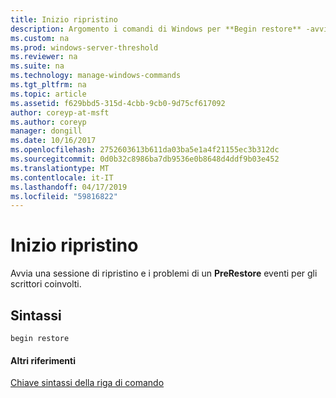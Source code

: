 ```yaml
---
title: Inizio ripristino
description: Argomento i comandi di Windows per **Begin restore** -avvia una sessione di ripristino e i problemi di un **PreRestore** eventi per gli scrittori coinvolti.
ms.custom: na
ms.prod: windows-server-threshold
ms.reviewer: na
ms.suite: na
ms.technology: manage-windows-commands
ms.tgt_pltfrm: na
ms.topic: article
ms.assetid: f629bbd5-315d-4cbb-9cb0-9d75cf617092
author: coreyp-at-msft
ms.author: coreyp
manager: dongill
ms.date: 10/16/2017
ms.openlocfilehash: 2752603613b611da03ba5e1a4f21155ec3b312dc
ms.sourcegitcommit: 0d0b32c8986ba7db9536e0b8648d4ddf9b03e452
ms.translationtype: MT
ms.contentlocale: it-IT
ms.lasthandoff: 04/17/2019
ms.locfileid: "59816822"
---
```

# <a name="begin-restore"></a>Inizio ripristino



Avvia una sessione di ripristino e i problemi di un **PreRestore** eventi per gli scrittori coinvolti.

## <a name="syntax"></a>Sintassi

```
begin restore
```

#### <a name="additional-references"></a>Altri riferimenti

[Chiave sintassi della riga di comando](command-line-syntax-key.md)